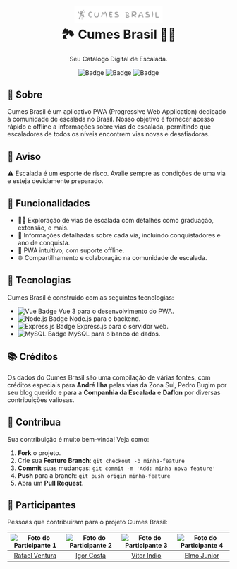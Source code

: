 <h1 align="center">
    <img alt="Cumes Brasil Logo" src="assets/logo.png" width="200px" />
    <br>
    🏞️ Cumes Brasil 🧗‍♂️
</h1>

<p align="center">
    Seu Catálogo Digital de Escalada.
</p>

<div align="center">

![Badge](https://img.shields.io/badge/status-in%20development-yellow)
![Badge](https://img.shields.io/badge/platform-web-blue)
![Badge](https://img.shields.io/badge/license-MIT-green)

</div>

## 📜 Sobre

Cumes Brasil é um aplicativo PWA (Progressive Web Application) dedicado à comunidade de escalada no Brasil. Nosso objetivo é fornecer acesso rápido e offline a informações sobre vias de escalada, permitindo que escaladores de todos os níveis encontrem vias novas e desafiadoras.

## 🚧 Aviso

:warning: Escalada é um esporte de risco. Avalie sempre as condições de uma via e esteja devidamente preparado.

## 🚀 Funcionalidades

- 🧗‍♂️ Exploração de vias de escalada com detalhes como graduação, extensão, e mais.
- 📜 Informações detalhadas sobre cada via, incluindo conquistadores e ano de conquista.
- 📱 PWA intuitivo, com suporte offline.
- 🌐 Compartilhamento e colaboração na comunidade de escalada.

## 🔧 Tecnologias

Cumes Brasil é construído com as seguintes tecnologias:

- ![Vue Badge](https://img.shields.io/badge/Vue.js-4FC08D?style=for-the-badge&logo=vuedotjs&logoColor=white) Vue 3 para o desenvolvimento do PWA.
- ![Node.js Badge](https://img.shields.io/badge/Node.js-43853D?style=for-the-badge&logo=node.js&logoColor=white) Node.js para o backend.
- ![Express.js Badge](https://img.shields.io/badge/Express.js-404D59?style=for-the-badge) Express.js para o servidor web.
- ![MySQL Badge](https://img.shields.io/badge/MySQL-4479A1?style=for-the-badge&logo=mysql&logoColor=white) MySQL para o banco de dados.

## 📚 Créditos

Os dados do Cumes Brasil são uma compilação de várias fontes, com créditos especiais para **André Ilha** pelas vias da Zona Sul, Pedro Bugim por seu blog querido e para a **Companhia da Escalada** e **Daflon** por diversas contribuições valiosas.


## 🤝 Contribua

Sua contribuição é muito bem-vinda! Veja como:

1. **Fork** o projeto.
2. Crie sua **Feature Branch**: `git checkout -b minha-feature`
3. **Commit** suas mudanças: `git commit -m 'Add: minha nova feature'`
4. **Push** para a branch: `git push origin minha-feature`
5. Abra um **Pull Request**.

## 🤝 Participantes

Pessoas que contribuíram para o projeto Cumes Brasil:

| <img src="https://avatars.githubusercontent.com/u/28628701?s=100&v=4" alt="Foto do Participante 1" /> | <img src="https://avatars.githubusercontent.com/u/69773445?s=100&v=4" alt="Foto do Participante 2" /> | <img src="https://avatars.githubusercontent.com/u/88738275?s=100&v=4" alt="Foto do Participante 3" /> | <img src="https://avatars.githubusercontent.com/u/22893710?s=100&v=4" alt="Foto do Participante 4" /> |
|:-----------------------------------------------------------------------------------------------------:|:-----------------------------------------------------------------------------------------------------:|:-----------------------------------------------------------------------------------------------------:|:-----------------------------------------------------------------------------------------------------:|
|                          [Rafael Ventura](https://github.com/rafael-ventura)                          |                            [Igor Costa](https://github.com/igordeo-costa)                             |                             [Vitor Indio](https://github.com/vitorindio)                              |                               [Elmo Junior](https://github.com/elmojuh)                               |
